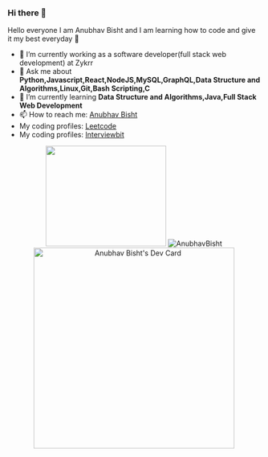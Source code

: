 ### Hi there 👋

<!--
**anubhavbisht/anubhavbisht** is a ✨ _special_ ✨ repository because its `README.md` (this file) appears on your GitHub profile.

Here are some ideas to get you started:

- 🔭 I’m currently working on ...
- 🌱 I’m currently learning ...
- 👯 I’m looking to collaborate on ...
- 🤔 I’m looking for help with ...
- 💬 Ask me about ...
- 📫 How to reach me: ...
- 😄 Pronouns: ...
- ⚡ Fun fact: ...
-->
<hi align="center">Hello everyone I am Anubhav Bisht and I am learning how to code and give it my best everyday 👋</h1>

- 🔭 I’m currently working as a software developer(full stack web development) at Zykrr 
- 💬 Ask me about <strong>Python,Javascript,React,NodeJS,MySQL,GraphQL,Data Structure and Algorithms,Linux,Git,Bash Scripting,C</strong>
- 🌱 I’m currently learning <strong>Data Structure and Algorithms,Java,Full Stack Web Development</strong>
- 📫 How to reach me: <a href="https://www.linkedin.com/in/anubhavbisht/" target="_blank">Anubhav Bisht</a>
- My coding profiles: <a href="https://leetcode.com/anubhavbisht98/" target="_blank">Leetcode</a>
- My coding profiles: <a href="https://www.interviewbit.com/profile/anubhav-bisht" target="_blank">Interviewbit</a>


<p align="center">
  <img src="https://miro.medium.com/max/1187/1*0FqDC0_r1f5xFz3IywLYRA.jpeg" height="200" width="240"> 
  <img src="https://github-readme-stats-eight-tau-20.vercel.app/api?username=anubhavbisht&show_icons=true" alt="AnubhavBisht">
  <a href="https://app.daily.dev/majin"><img src="https://api.daily.dev/devcards/01073bbb2f964841a0ed7fe188938989.png?r=u0e" width="400" alt="Anubhav Bisht's Dev Card"/></a>
</p>

